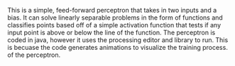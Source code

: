 This is a simple, feed-forward perceptron that takes in two inputs and a bias. It can solve linearly separable problems in the form of functions and
classifies points based off of a simple activation function that tests if any input point is above or below the line of the function. The perceptron 
is coded in java, however it uses the processing editor and library to run. This is becuase the code generates animations to visualize the training process. of the perceptron.
